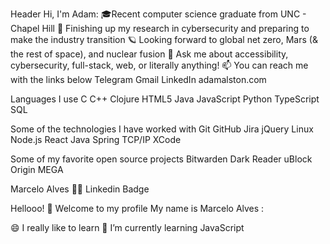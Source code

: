 Header
Hi, I'm Adam:
🎓Recent computer science graduate from UNC - Chapel Hill
🧪 Finishing up my research in cybersecurity and preparing to make the industry transition
🪐 Looking forward to global net zero, Mars (& the rest of space), and nuclear fusion
💬 Ask me about accessibility, cybersecurity, full-stack, web, or literally anything!
📫 You can reach me with the links below
Telegram Gmail LinkedIn adamalston.com

Languages I use
C C++ Clojure HTML5 Java JavaScript Python TypeScript SQL

Some of the technologies I have worked with
Git GitHub Jira jQuery Linux Node.js React Java Spring TCP/IP XCode

Some of my favorite open source projects
Bitwarden Dark Reader uBlock Origin MEGA 

Marcelo Alves 👨‍💻
Linkedin Badge

Hellooo! 👋 Welcome to my profile
My name is Marcelo Alves :

😄 I really like to learn
🌱 I’m currently learning JavaScript


